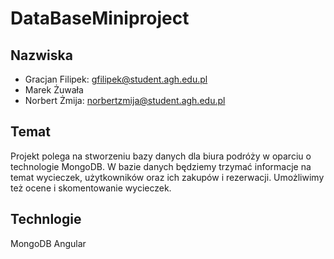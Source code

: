 # DataBaseMiniproject
## Nazwiska
* Gracjan Filipek: gfilipek@student.agh.edu.pl
* Marek Żuwała
* Norbert Żmija: norbertzmija@student.agh.edu.pl

## Temat
Projekt polega na stworzeniu bazy danych dla biura podróży w oparciu o technologie MongoDB.
W bazie danych będziemy trzymać informacje na temat wycieczek, użytkowników oraz ich zakupów i rezerwacji.
Umożliwimy też ocene i skomentowanie wycieczek.

## Technlogie
MongoDB
Angular
